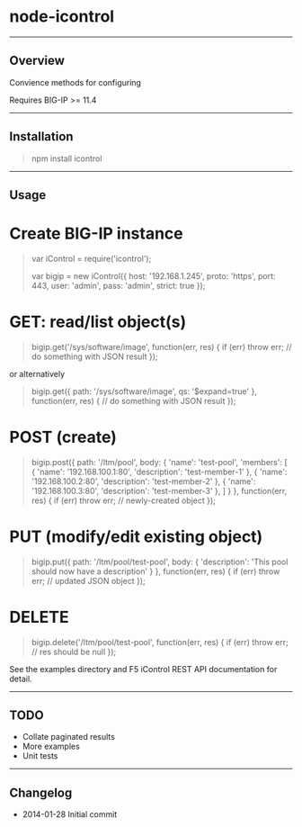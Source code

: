 # node-icontrol

----
## Overview

Convience methods for configuring 

Requires BIG-IP >= 11.4

----
## Installation

> npm install icontrol

----
## Usage

# Create BIG-IP instance

> var iControl = require('icontrol');
>
> var bigip = new iControl({
>   host: '192.168.1.245',
>   proto: 'https',
>   port: 443,
>   user: 'admin',
>   pass: 'admin',
>   strict: true
> });

# GET: read/list object(s)

> bigip.get('/sys/software/image', function(err, res) {
>   if (err) throw err;
>   // do something with JSON result
> });

or alternatively

> bigip.get({
>   path: '/sys/software/image',
>   qs: '$expand=true'
> }, function(err, res) {
>   // do something with JSON result 
> });

# POST (create)

> bigip.post({
>   path: '/ltm/pool',
>   body: {
>     'name': 'test-pool',
>     'members': [
>       { 'name': '192.168.100.1:80', 'description': 'test-member-1' },
>       { 'name': '192.168.100.2:80', 'description': 'test-member-2' },
>       { 'name': '192.168.100.3:80', 'description': 'test-member-3' },
>     ]
>   }
> }, function(err, res) {
>   if (err) throw err;
>   // newly-created object
> });
>

# PUT (modify/edit existing object)

> bigip.put({
>   path: '/ltm/pool/test-pool',
>   body: {
>     'description': 'This pool should now have a description'
>   }
> }, function(err, res) {
>   if (err) throw err;
>   // updated JSON object
> });

# DELETE

> bigip.delete('/ltm/pool/test-pool', function(err, res) {
>   if (err) throw err;
>   // res should be null
> });

See the examples directory and F5 iControl REST API documentation for detail.

----
## TODO

* Collate paginated results
* More examples
* Unit tests

----
## Changelog
* 2014-01-28 Initial commit

